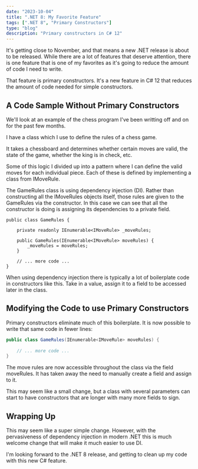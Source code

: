 ```yaml
---
date: "2023-10-04"
title: ".NET 8: My Favorite Feature"
tags: [".NET 8", "Primary Constructors"]
type: "blog"
description: "Primary constructors in C# 12"
---
```


It's getting close to November, and that means a new .NET release is about to be released.
While there are a lot of features that deserve attention, there is one feature that is one of my favorites as it's going to reduce the amount of code I need to write.

That feature is primary constructors.
It's a new feature in C# 12 that reduces the amount of code needed for simple constructors.


## A Code Sample Without Primary Constructors

We'll look at an example of the chess program I've been writting off and on for the past few months.

I have a class which I use to define the rules of a chess game.

It takes a chessboard and determines whether certain moves are valid, the state of the game, whether the king is in check, etc.

Some of this logic I divided up into a pattern where I can define the valid moves for each individual piece.
Each of these is defined by implementing a class from IMoveRule.

The GameRules class is using dependency injection (DI).
Rather than constructing all the IMoveRules objects itself, those rules are given to the GameRules via the constructor.
In this case we can see that all the constructor is doing is assigning its dependencies to a private field.

```
public class GameRules {

    private readonly IEnumerable<IMoveRule> _moveRules;

    public GameRules(IEnumerable<IMoveRule> moveRules) {
        _moveRules = moveRules;
    }

    // ... more code ...
}
```

When using dependency injection there is typically a lot of boilerplate code in constructors like this.
Take in a value, assign it to a field to be accessed later in the class.

## Modifying the Code to use Primary Constructors

Primary constructors eliminate much of this boilerplate.
It is now possible to write that same code in fewer lines:

```csharp
public class GameRules(IEnumerable<IMoveRule> moveRules) {
    
    // ... more code ...
}
```

The move rules are now accessible throughout the class via the field moveRules.
It has taken away the need to manually create a field and assign to it.

This may seem like a small change, but a class with several parameters can start to have constructors that are longer with many more fields to sign.

## Wrapping Up

This may seem like a super simple change.
However, with the pervasiveness of dependency injection in modern .NET this is much welcome change that will make it much easier to use DI.

I'm looking forward to the .NET 8 release, and getting to clean up my code with this new C# feature.
